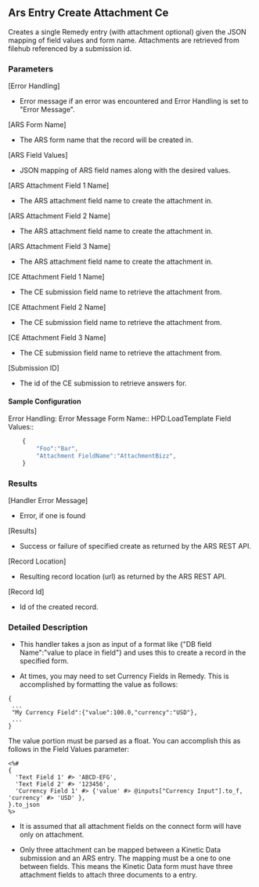 ## Ars Entry Create Attachment Ce
Creates a single Remedy entry (with attachment optional) given the JSON mapping of field values and form name.  Attachments are retrieved from filehub referenced by a submission id.  

### Parameters
[Error Handling]
  * Error message if an error was encountered and Error Handling is set to "Error Message". 

[ARS Form Name]
  * The ARS form name that the record will be created in.

[ARS Field Values]
  * JSON mapping of ARS field names along with the desired values.

[ARS Attachment Field 1 Name]
  * The ARS attachment field name to create the attachment in.

[ARS Attachment Field 2 Name]
  * The ARS attachment field name to create the attachment in.

[ARS Attachment Field 3 Name]
  * The ARS attachment field name to create the attachment in.

[CE Attachment Field 1 Name]
  * The CE submission field name to retrieve the attachment from.

[CE Attachment Field 2 Name]
  * The CE submission field name to retrieve the attachment from.

[CE Attachment Field 3 Name]
  * The CE submission field name to retrieve the attachment from.

[Submission ID]
  * The id of the CE submission to retrieve answers for.
  
#### Sample Configuration
Error Handling: Error Message
Form Name:: HPD:LoadTemplate
Field Values::
```javascript
    {
        "Foo":"Bar",
        "Attachment FieldName":"AttachmentBizz",
    }
```

### Results
[Handler Error Message]
  * Error, if one is found
  
[Results]
  * Success or failure of specified create as returned by the ARS REST API.
  
[Record Location]
  * Resulting record location (url) as returned by the ARS REST API.
  
[Record Id]
  * Id of the created record.
  

### Detailed Description
* This handler takes a json as input of a format like
{"DB field Name":"value to place in field"}
and uses this to create a record in the specified form.

* At times, you may need to set Currency Fields in Remedy. This is accomplished
by formatting the value as follows:
```
{
 ...
 "My Currency Field":{"value":100.0,"currency":"USD"},
 ...
}
```
The value portion must be parsed as a float. You can accomplish this as follows
in the Field Values parameter:
```
<%#
{
  'Text Field 1' #> 'ABCD-EFG',
  'Text Field 2' #> '123456',
  'Currency Field 1' #> {'value' #> @inputs["Currency Input"].to_f, 'currency' #> 'USD' },
}.to_json
%>
```
* It is assumed that all attachment fields on the connect form will have only on attachment.

* Only three attachment can be mapped between a Kinetic Data submission and an ARS entry.  The mapping must be a one to one between fields.  This means the Kinetic Data form must have three attachment fields to attach three documents to a entry.

